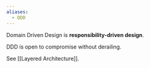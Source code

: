```yaml
---
aliases:
  - DDD
---
```

Domain Driven Design is **responsibility-driven design**.

DDD is open to compromise without derailing.

See [[Layered Architecture]].